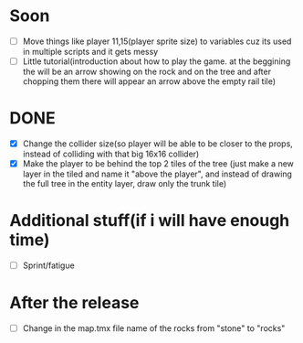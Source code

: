 # Soon
- [ ] Move things like player 11,15(player sprite size) to variables cuz its used in multiple scripts and it gets messy
- [ ] Little tutorial(introduction about how to play the game. at the beggining the will be an arrow showing on the rock and on the tree and after chopping them there will appear an arrow above the empty rail tile)

# DONE
- [x] Change the collider size(so player will be able to be closer to the props, instead of colliding with that big 16x16 collider)
- [x] Make the player to be behind the top 2 tiles of the tree (just make a new layer in the tiled and name it "above the player", and instead of drawing the full tree in the entity layer, draw only the trunk tile)

# Additional stuff(if i will have enough time)
- [ ] Sprint/fatigue

# After the release
- [ ] Change in the map.tmx file name of the rocks from "stone" to "rocks"

